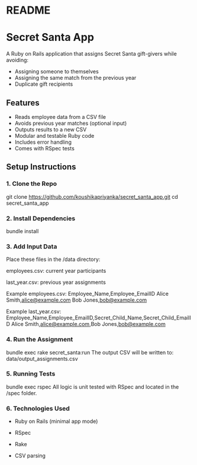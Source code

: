 # README

# Secret Santa App

A Ruby on Rails application that assigns Secret Santa gift-givers while avoiding:
- Assigning someone to themselves
- Assigning the same match from the previous year
- Duplicate gift recipients

## Features

- Reads employee data from a CSV file
- Avoids previous year matches (optional input)
- Outputs results to a new CSV
- Modular and testable Ruby code
- Includes error handling
- Comes with RSpec tests

## Setup Instructions

### 1. Clone the Repo

git clone https://github.com/koushikapriyanka/secret_santa_app.git
cd secret_santa_app

### 2. Install Dependencies

bundle install

### 3. Add Input Data
Place these files in the /data directory:

employees.csv: current year participants

last_year.csv: previous year assignments

Example employees.csv:
Employee_Name,Employee_EmailID
Alice Smith,alice@example.com
Bob Jones,bob@example.com

Example last_year.csv:
Employee_Name,Employee_EmailID,Secret_Child_Name,Secret_Child_EmailID
Alice Smith,alice@example.com,Bob Jones,bob@example.com


### 4. Run the Assignment
bundle exec rake secret_santa:run
The output CSV will be written to: data/output_assignments.csv

### 5. Running Tests

bundle exec rspec
All logic is unit tested with RSpec and located in the /spec folder.


### 6. Technologies Used
- Ruby on Rails (minimal app mode)

- RSpec

- Rake

- CSV parsing


